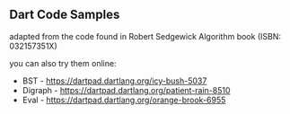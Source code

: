 ## Dart Code Samples 

adapted from the code found in Robert Sedgewick Algorithm book (ISBN: 032157351X)

you can also try them online:

- BST - https://dartpad.dartlang.org/icy-bush-5037
- Digraph - https://dartpad.dartlang.org/patient-rain-8510
- Eval - https://dartpad.dartlang.org/orange-brook-6955

